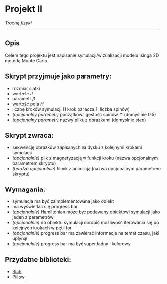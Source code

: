 # Projekt II
*Trochę fizyki*

---

## Opis

Celem tego projektu jest napisanie symulacji/wizualizacji modelu Isinga 2D metodą Monte Carlo.

## Skrypt przyjmuje jako parametry:
- rozmiar siatki
- wartość $J$
- parametr $\beta$
- wartość pola $H$
- liczbę kroków symulacji (1 krok oznacza $1\cdot$ liczba spinów)
- *(opcjonalny parametr)* początkową gęstość spinów $\uparrow$ (domyślnie 0.5)
- *(opcjonalny parametr)* nazwy pliku z obrazkami (domyślnie *step*)

## Skrypt zwraca:
- sekwencję obrazków zapisanych na dysku z kolejnymi krokami symulacji
- *(opcjonalnie)* plik z magnetyzacją w funkcji kroku (nazwa opcjonalnym parametrem skryptu)
- *(bardzo opcjonalnie)* filmik z animacją (nazwa opcjonalnym parametrem skryptu)

## Wymagania:
- symulacja ma być zaimplementowana jako obiekt
- ma wyświetlać się progress bar
- *(opcjonalnie)* Hamiltonian może być podawany obiektowi symulacji jako jeden z parametrów
- *(opcjonalnie)* do obiektu symulacji dorobić możliwość iterowania się po kolejnych krokach w pętli for
- *(opcjonalnie)* progress bar ma zawierać informacje na temat czasu, jaki upłynął
- *(opcjonalnie)* progress bar ma być super ładny i kolorowy

## Przydatne biblioteki:
- [Rich](https://github.com/willmcgugan/rich)
- [Pillow](https://pypi.org/project/Pillow/)